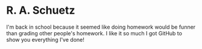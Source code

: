 # R. A. Schuetz
I'm back in school because it seemed like doing homework would be funner than grading other people's homework. I like it so much I got GitHub to show you everything I've done!
